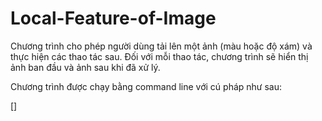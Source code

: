 # Local-Feature-of-Image
Chương trình cho phép người dùng tải lên một ảnh (màu hoặc độ xám) và thực hiện các thao tác sau. Đối với mỗi thao tác, chương trình sẽ hiển thị ảnh ban đầu và ảnh sau khi đã xử lý.

Chương trình được chạy bằng command line với cú pháp như sau: 

<tenchuongtrinh> <duongdantaptinanh> <malenh> [<thamso>] 
